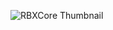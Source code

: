 ![RBXCore Thumbnail]([https://github.com/user-attachments/assets/bc690db1-046a-49cb-b365-0492accd4907](https://raw.githubusercontent.com/RBX-Core/.github/refs/heads/main/profile/Thumbnail.png))
